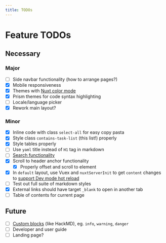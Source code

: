 ```yaml
---
title: TODOs
---
```


# Feature TODOs

## Necessary

### Major

- [ ] Side navbar functionality (how to arrange pages?)
- [x] Mobile responsiveness
- [x] Themes with [Nuxt color mode](https://nuxtjs.org/blog/going-dark-with-nuxtjs-color-mode/)
- [x] Prism themes for code syntax highlighting
- [ ] Locale/language picker
- [x] Rework main layout?

### Minor

- [x] Inline code with class `select-all` for easy copy pasta
- [x] Style class `contains-task-list` (this list!) properly
- [x] Style tables properly
- [ ] Use `yaml` title instead of `H1` tag in markdown
- [ ] [Search functionality](https://content.nuxtjs.org/examples#search)
- [x] Scroll to header anchor functionality
  - [x] Properly offset and scroll to element
- [x] In `default` layout, use Vuex and `nuxtServerInit` to get `content` changes to [support Dev mode hot reload](https://content.nuxtjs.org/advanced#handling-hot-reload)
- [ ] Test out full suite of markdown styles
- [x] External links should have target `_blank` to open in another tab
- [ ] Table of contents for current page

## Future

- [ ] [Custom blocks](https://content.nuxtjs.org/configuration#markdownremarkplugins) (like HackMD), eg. `info`, `warning`, `danger`
- [ ] Developer and user guide
- [ ] Landing page?
